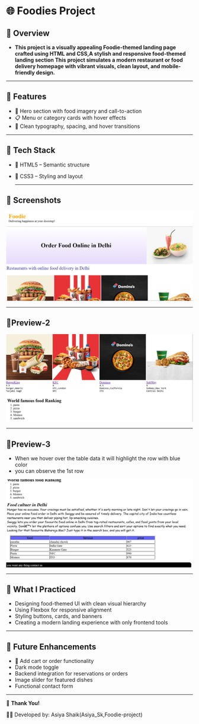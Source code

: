# 🌐 Foodies Project

## 📌 **Overview**

- **This project is a visually appealing Foodie-themed landing page crafted using HTML and CSS,A stylish and responsive food-themed landing section  This project simulates a modern restaurant or food delivery homepage with vibrant visuals, clean layout, and mobile-friendly design.**

---

## 🚀 **Features**
- 🍕 Hero section with food imagery and call-to-action
- 📋 Menu or category cards with hover effects
- 🎨 Clean typography, spacing, and hover transitions

---

## 🧰 Tech Stack

- 🧱 HTML5 – Semantic structure
- 🎨 CSS3 – Styling and layout

  ---


## 📸 Screenshots

![Project view](https://github.com/asiya2123/food_prjct/blob/7d7d074183de3f0eec52fa48124ce932918baae4/Screenshot%202025-09-25%20151749.png)

---

## 📸Preview-2

![Project view](https://github.com/asiya2123/food_prjct/blob/7d7d074183de3f0eec52fa48124ce932918baae4/Screenshot%202025-09-25%20151846.png)

---

## 📸Preview-3

- When we hover over the table data it will highlight the row with blue color
- you can observe the 1st row


![Project view](https://github.com/asiya2123/food_prjct/blob/7d7d074183de3f0eec52fa48124ce932918baae4/Screenshot%202025-09-25%20151914.png)

---

## 🎯 What I Practiced

- Designing food-themed UI with clean visual hierarchy
- Using Flexbox for responsive alignment
- Styling buttons, cards, and banners
- Creating a modern landing experience with only frontend tools

---

## 🔮 Future Enhancements
- 🛒 Add cart or order functionality
-  Dark mode toggle
-  Backend integration for reservations or orders
-  Image slider for featured dishes
-  Functional contact form

--- 

🙌 **Thank You!**

👩‍💻 Developed by: Asiya Shaik(Asiya_Sk,Foodie-project)

